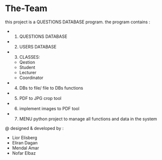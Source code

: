 # The-Team
this project is a QUESTIONS DATABASE program.
the program contains :

* 1. QUESTIONS DATABASE
* 2. USERS DATABASE
* 3. CLASSES:
  *  Qestion
  *  Student
  *  Lecturer
  *  Coordinator
* 4. DBs to file/ file to DBs functions
* 5. PDF to JPG crop tool
* 6. implement images to PDF tool
* 7. MENU python project to manage all functions and data in the system

@ designed & developed by :
  * Lior Elisberg
  * Eliran Dagan
  * Mendal Amar
  * Nofar Elbaz

